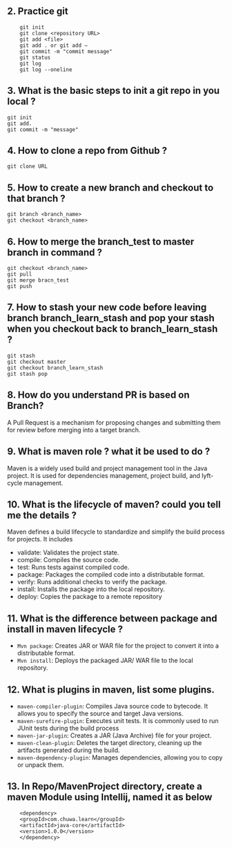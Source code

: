
## 2. Practice git
```
    git init
    git clone <repository URL>
    git add <file>
    git add . or git add –
    git commit -m "commit message"
    git status
    git log
    git log --oneline
```


## 3. What is the basic steps to init a git repo in you local ?

```
git init
git add.
git commit -m "message"

```

## 4. How to clone a repo from Github ?

```
git clone URL
```

## 5. How to create a new branch and checkout to that branch ?

```
git branch <branch_name>
git checkout <branch_name>
```

## 6. How to merge the branch_test to master branch in command ?

```
git checkout <branch_name>
git pull
git merge bracn_test
git push
```

## 7. How to stash your new code before leaving branch branch_learn_stash and pop your stash when you checkout back to branch_learn_stash ?

```
git stash 
git checkout master 
git checkout branch_learn_stash 
git stash pop
```

## 8. How do you understand PR is based on Branch?

A Pull Request is a mechanism for proposing changes and submitting them for review before merging into a target branch.

## 9. What is maven role ? what it be used to do ?

Maven is a widely used build and project management tool in the Java project. 
It is used for dependencies management, project build, and lyft-cycle management.

## 10. What is the lifecycle of maven? could you tell me the details ?
Maven defines a build lifecycle to standardize and simplify the build process for projects. It includes
- validate: Validates the project state.
- compile: Compiles the source code.
- test: Runs tests against compiled code.
- package: Packages the compiled code into a distributable format.
- verify: Runs additional checks to verify the package.
- install: Installs the package into the local repository.
- deploy: Copies the package to a remote repository

## 11. What is the difference between package and install in maven lifecycle ?
- `Mvn package`: Creates JAR or WAR file for the project to convert it into a distributable format. 
- `Mvn install`: Deploys the packaged JAR/ WAR file to the local repository.

## 12. What is plugins in maven, list some plugins.
- `maven-compiler-plugin`: Compiles Java source code to bytecode. It allows you to specify the source and target Java versions.
- `maven-surefire-plugin`: Executes unit tests. It is commonly used to run JUnit tests during the build process
- `maven-jar-plugin`: Creates a JAR (Java Archive) file for your project.
- `maven-clean-plugin`: Deletes the target directory, cleaning up the artifacts generated during the build.
- `maven-dependency-plugin`: Manages dependencies, allowing you to copy or unpack them.

## 13. In Repo/MavenProject directory, create a maven Module using Intellij, named it as below
```
    <dependency>
    <groupId>com.chuwa.learn</groupId>
    <artifactId>java-core</artifactId>
    <version>1.0.0</version>
    </dependency>
```